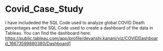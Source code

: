 # Covid_Case_Study

I have includeded the SQL Code used to analyze global COVID Death percentages and the SQL Code used to create a dashboard of the data in Tableau. You can find the dashboard here: https://public.tableau.com/app/profile/devanshi.kanani/viz/COVIDDashboard_16673599880380/Dashboard1

